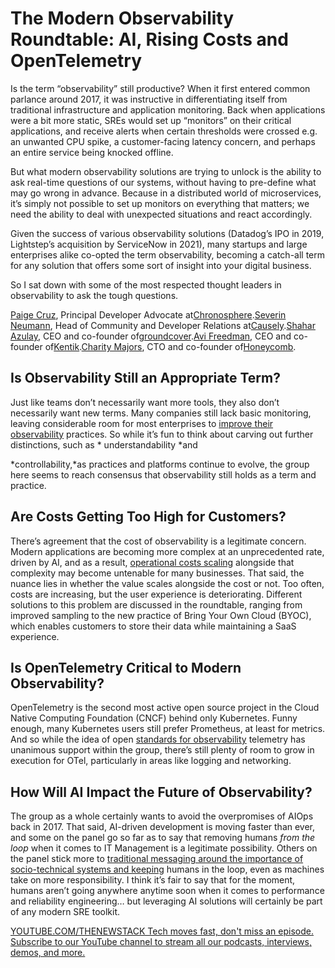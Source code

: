 # The Modern Observability Roundtable: AI, Rising Costs and OpenTelemetry
Is the term “observability” still productive? When it first entered common parlance around 2017, it was instructive in differentiating itself from traditional infrastructure and application monitoring. Back when applications were a bit more static, SREs would set up “monitors” on their critical applications, and receive alerts when certain thresholds were crossed e.g. an unwanted CPU spike, a customer-facing latency concern, and perhaps an entire service being knocked offline.

But what modern observability solutions are trying to unlock is the ability to ask real-time questions of our systems, without having to pre-define what may go wrong in advance. Because in a distributed world of microservices, it’s simply not possible to set up monitors on everything that matters; we need the ability to deal with unexpected situations and react accordingly.

Given the success of various observability solutions (Datadog’s IPO in 2019, Lightstep’s acquisition by ServiceNow in 2021), many startups and large enterprises alike co-opted the term observability, becoming a catch-all term for any solution that offers some sort of insight into your digital business.

So I sat down with some of the most respected thought leaders in observability to ask the tough questions.

[Paige Cruz](https://www.linkedin.com/in/paigerduty/), Principal Developer Advocate at[Chronosphere](https://chronosphere.io/).[Severin Neumann](https://www.linkedin.com/in/severinneumann/), Head of Community and Developer Relations at[Causely](https://www.causely.ai/).[Shahar Azulay](https://www.linkedin.com/in/shahar-azulay-54156bb4), CEO and co-founder of[groundcover](https://www.groundcover.com/).[Avi Freedman](https://www.linkedin.com/in/avifreedman/), CEO and co-founder of[Kentik](https://www.kentik.com/).[Charity Majors](https://www.linkedin.com/in/charity-majors/), CTO and co-founder of[Honeycomb](https://www.honeycomb.io/).
## Is Observability Still an Appropriate Term?
Just like teams don’t necessarily want more tools, they also don’t necessarily want new terms. Many companies still lack basic monitoring, leaving considerable room for most enterprises to [improve their observability](https://thenewstack.io/the-new-face-of-data-quality-anomalo-and-automated-monitoring/) practices. So while it’s fun to think about carving out further distinctions, such as * understandability *and

*controllability,*as practices and platforms continue to evolve, the group here seems to reach consensus that observability still holds as a term and practice.
## Are Costs Getting Too High for Customers?
There’s agreement that the cost of observability is a legitimate concern. Modern applications are becoming more complex at an unprecedented rate, driven by AI, and as a result, [operational costs scaling](https://thenewstack.io/can-companies-really-self-host-at-scale/) alongside that complexity may become untenable for many businesses. That said, the nuance lies in whether the value scales alongside the cost or not. Too often, costs are increasing, but the user experience is deteriorating. Different solutions to this problem are discussed in the roundtable, ranging from improved sampling to the new practice of Bring Your Own Cloud (BYOC), which enables customers to store their data while maintaining a SaaS experience.

## Is OpenTelemetry Critical to Modern Observability?
OpenTelemetry is the second most active open source project in the Cloud Native Computing Foundation (CNCF) behind only Kubernetes. Funny enough, many Kubernetes users still prefer Prometheus, at least for metrics. And so while the idea of open [standards for observability](https://thenewstack.io/chronosphere-nudges-observability-standards-toward-maturity-prometheus/) telemetry has unanimous support within the group, there’s still plenty of room to grow in execution for OTel, particularly in areas like logging and networking.

## How Will AI Impact the Future of Observability?
The group as a whole certainly wants to avoid the overpromises of AIOps back in 2017. That said, AI-driven development is moving faster than ever, and some on the panel go so far as to say that removing humans *from the loop* when it comes to IT Management is a legitimate possibility. Others on the panel stick more to [traditional messaging around the importance of socio-technical systems and keeping](https://thenewstack.io/werner-vogels-6-lessons-for-keeping-systems-simple/) humans in the loop, even as machines take on more responsibility. I think it’s fair to say that for the moment, humans aren’t going anywhere anytime soon when it comes to performance and reliability engineering… but leveraging AI solutions will certainly be part of any modern SRE toolkit.

[
YOUTUBE.COM/THENEWSTACK
Tech moves fast, don't miss an episode. Subscribe to our YouTube
channel to stream all our podcasts, interviews, demos, and more.
](https://youtube.com/thenewstack?sub_confirmation=1)